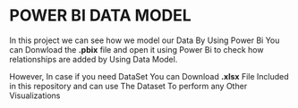 # POWER BI DATA MODEL
In this project we can see how we model our Data By Using Power Bi You can Donwload the **.pbix** file and open it using Power Bi to check how relationships are added by Using Data Model. 

However, In case if you need DataSet You can Download **.xlsx** File Included in this repository and can use The Dataset To perform any Other Visualizations 
